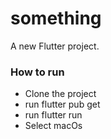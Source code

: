 # something

A new Flutter project.

### How to run

- Clone the project
- run flutter pub get
- run flutter run
- Select macOs

